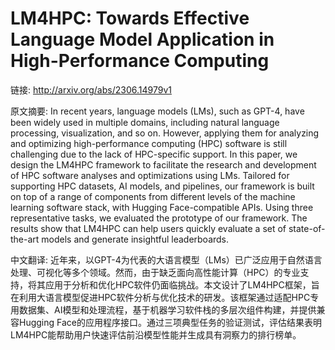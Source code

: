 # LM4HPC: Towards Effective Language Model Application in High-Performance Computing

链接: http://arxiv.org/abs/2306.14979v1

原文摘要:
In recent years, language models (LMs), such as GPT-4, have been widely used
in multiple domains, including natural language processing, visualization, and
so on. However, applying them for analyzing and optimizing high-performance
computing (HPC) software is still challenging due to the lack of HPC-specific
support. In this paper, we design the LM4HPC framework to facilitate the
research and development of HPC software analyses and optimizations using LMs.
Tailored for supporting HPC datasets, AI models, and pipelines, our framework
is built on top of a range of components from different levels of the machine
learning software stack, with Hugging Face-compatible APIs. Using three
representative tasks, we evaluated the prototype of our framework. The results
show that LM4HPC can help users quickly evaluate a set of state-of-the-art
models and generate insightful leaderboards.

中文翻译:
近年来，以GPT-4为代表的大语言模型（LMs）已广泛应用于自然语言处理、可视化等多个领域。然而，由于缺乏面向高性能计算（HPC）的专业支持，将其应用于分析和优化HPC软件仍面临挑战。本文设计了LM4HPC框架，旨在利用大语言模型促进HPC软件分析与优化技术的研发。该框架通过适配HPC专用数据集、AI模型和处理流程，基于机器学习软件栈的多层次组件构建，并提供兼容Hugging Face的应用程序接口。通过三项典型任务的验证测试，评估结果表明LM4HPC能帮助用户快速评估前沿模型性能并生成具有洞察力的排行榜单。
